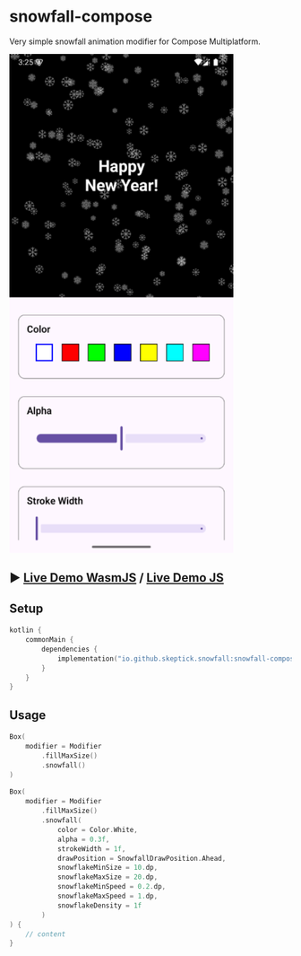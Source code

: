 # snowfall-compose

Very simple snowfall animation modifier for Compose Multiplatform.
  
![Screenshot](content/screenshot.png)

## :arrow_forward: [Live Demo WasmJS](https://skeptick.github.io/snowfall-compose/wasm/) / [Live Demo JS](https://skeptick.github.io/snowfall-compose/js/)

## Setup

```kotlin
kotlin {
    commonMain {
        dependencies {
            implementation("io.github.skeptick.snowfall:snowfall-compose:1.0.2")
        }
    }
}
```

## Usage

```kotlin
Box(
    modifier = Modifier
        .fillMaxSize()
        .snowfall()
)
```

```kotlin
Box(
    modifier = Modifier
        .fillMaxSize()
        .snowfall(
            color = Color.White,
            alpha = 0.3f,
            strokeWidth = 1f,
            drawPosition = SnowfallDrawPosition.Ahead,
            snowflakeMinSize = 10.dp,
            snowflakeMaxSize = 20.dp,
            snowflakeMinSpeed = 0.2.dp,
            snowflakeMaxSpeed = 1.dp,
            snowflakeDensity = 1f
        )
) {
    // content
}
```
